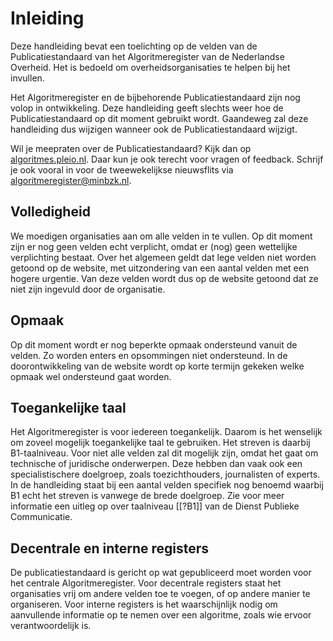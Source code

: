 # Inleiding
Deze handleiding bevat een toelichting op de velden van de Publicatiestandaard van het Algoritmeregister van de Nederlandse Overheid. Het is bedoeld om overheidsorganisaties te helpen bij het invullen.

Het Algoritmeregister en de bijbehorende Publicatiestandaard zijn nog volop in ontwikkeling. Deze handleiding geeft slechts weer hoe de Publicatiestandaard op dit moment gebruikt wordt. Gaandeweg zal deze handleiding dus wijzigen wanneer ook de Publicatiestandaard wijzigt.

Wil je meepraten over de Publicatiestandaard? Kijk dan op [algoritmes.pleio.nl](https://algoritmes.pleio.nl/). Daar kun je ook terecht voor vragen of feedback. Schrijf je ook vooral in voor de tweewekelijkse nieuwsflits via [algoritmeregister@minbzk.nl](mailto:algoritmeregister@minbzk.nl).

## Volledigheid
We moedigen organisaties aan om alle velden in te vullen. Op dit moment zijn er nog geen velden echt verplicht, omdat er (nog) geen wettelijke verplichting bestaat. Over het algemeen geldt dat lege velden niet worden getoond op de website, met uitzondering van een aantal
velden met een hogere urgentie. Van deze velden wordt dus op de website getoond dat ze niet zijn ingevuld door de organisatie.

## Opmaak
Op dit moment wordt er nog beperkte opmaak ondersteund vanuit de velden. Zo worden enters en opsommingen niet ondersteund. In de doorontwikkeling van de website wordt op korte termijn gekeken welke opmaak wel ondersteund gaat worden.

## Toegankelijke taal
Het Algoritmeregister is voor iedereen toegankelijk. Daarom is het wenselijk om zoveel mogelijk toegankelijke taal te gebruiken. Het streven is daarbij B1-taalniveau. Voor niet alle velden zal dit mogelijk zijn, omdat het gaat om technische of juridische onderwerpen. Deze hebben dan vaak ook een specialistischere doelgroep, zoals toezichthouders, journalisten of experts. In de handleiding staat bij een aantal velden specifiek nog benoemd waarbij B1 echt het streven is vanwege de brede doelgroep. Zie voor meer informatie een uitleg op over taalniveau [[?B1]] van de Dienst Publieke Communicatie.

## Decentrale en interne registers
De publicatiestandaard is gericht op wat gepubliceerd moet worden voor het centrale Algoritmeregister. Voor decentrale registers staat het organisaties vrij om andere velden toe te voegen, of op andere manier te organiseren. Voor interne registers is het waarschijnlijk nodig
om aanvullende informatie op te nemen over een algoritme, zoals wie ervoor verantwoordelijk is.
